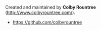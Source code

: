 Created and maintained by **Colby Rountree** (http://www.colbyrountree.com/).

* https://github.com/colbyrountree

